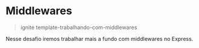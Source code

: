 # Middlewares

  > ignite template-trabalhando-com-middlewares
  
  Nesse desafio iremos trabalhar mais a fundo com middlewares no Express.
